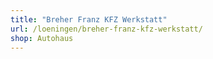 ```yaml
---
title: "Breher Franz KFZ Werkstatt"
url: /loeningen/breher-franz-kfz-werkstatt/
shop: Autohaus
---
```


